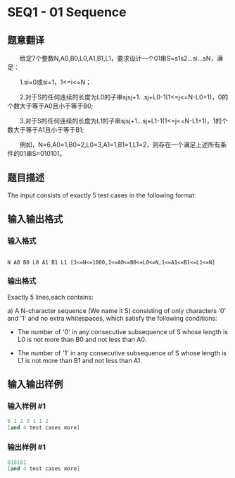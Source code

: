 # SEQ1 - 01 Sequence

## 题意翻译

　　给定7个整数N,A0,B0,L0,A1,B1,L1，要求设计一个01串S=s1s2…si…sN，满足：

　　1.si=0或si=1，1<=i<=N；

　　2.对于S的任何连续的长度为L0的子串sjsj+1…sj+L0-1(1<=j<=N-L0+1)，0的个数大于等于A0且小于等于B0;

　　3.对于S的任何连续的长度为L1的子串sjsj+1…sj+L1-1(1<=j<=N-L1+1)，1的个数大于等于A1且小于等于B1;

　　例如，N=6,A0=1,B0=2,L0=3,A1=1,B1=1,L1=2，则存在一个满足上述所有条件的01串S=010101。

## 题目描述

The input consists of exactly 5 test cases in the following format:

## 输入输出格式

### 输入格式

```

N A0 B0 L0 A1 B1 L1 [3<=N<=1000,1<=A0<=B0<=L0<=N,1<=A1<=B1<=L1<=N]

```

### 输出格式

Exactly 5 lines,each contains:

a) A N-character sequence (We name it S) consisting of only characters '0' and '1' and no extra whitespaces, which satisfy the following conditions:

- The number of '0' in any consecutive subsequence of S whose length is L0 is not more than B0 and not less than A0.

- The number of '1' in any consecutive subsequence of S whose length is L1 is not more than B1 and not less than A1.

## 输入输出样例

### 输入样例 #1

```cpp
6 1 2 3 1 1 2
[and 4 test cases more]
```


### 输出样例 #1

```cpp
010101
[and 4 test cases more]
```


